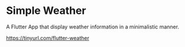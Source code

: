 # Simple Weather

A Flutter App that display weather information in a minimalistic manner.

https://tinyurl.com/flutter-weather
